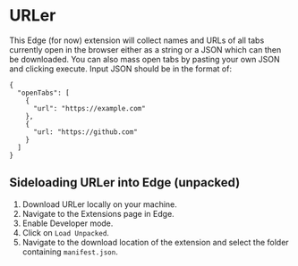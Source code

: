 # URLer

This Edge (for now) extension will collect names and URLs of all tabs currently open in the browser either as a string or a JSON which can then be downloaded. You can also mass open tabs by pasting your own JSON and clicking execute. Input JSON should be in the format of:

```
{
  "openTabs": [
    {
      "url": "https://example.com"
    },
    {
      "url: "https://github.com"
    }
  ]
}
```

## Sideloading URLer into Edge (unpacked)
1. Download URLer locally on your machine.
2. Navigate to the Extensions page in Edge.
3. Enable Developer mode.
4. Click on `Load Unpacked`.
5. Navigate to the download location of the extension and select the folder containing `manifest.json`.
